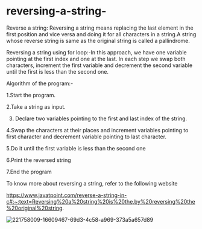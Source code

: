 # reversing-a-string-
Reverse a string: Reversing a string means replacing the last element in the first position and vice versa and doing it for all characters in a string.A string whose reverse string is same as the original string is called a pallindrome.

Reversing a string using for loop:-In this approach, we have one variable pointing at the first index and one at the last. In each step we swap both characters, increment the first variable and decrement the second variable until the first is less than the second one.

Algorithm of the program:-

1.Start the program.

2.Take a string as input.

3. Declare two variables pointing to the first and last index of the string.

4.Swap the characters at their places and increment variables pointing to first character and decrement variable pointing to last character.

5.Do it until the first variable is less than the second one

6.Print the reversed string

7.End the program



To know more about reversing a string, refer to the following website


https://www.javatpoint.com/reverse-a-string-in-c#:~:text=Reversing%20a%20string%20is%20the,by%20reversing%20the%20original%20string.

![221758009-16609467-69d3-4c58-a969-373a5a657d89](https://user-images.githubusercontent.com/124857302/230780381-5847f00e-968e-430c-b11c-85f30f8e2969.png)


